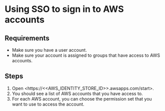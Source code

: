 # Using SSO to sign in to AWS accounts

## Requirements

- Make sure you have a user account.
- Make sure your account is assigned to groups that have access to AWS accounts.

## Steps

1. Open <https://<<AWS_IDENTITY_STORE_ID>>.awsapps.com/start>.
2. You should see a list of AWS accounts that you have access to.
3. For each AWS account, you can choose the permission set that you want to use to access the account.
